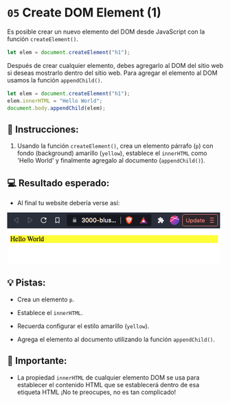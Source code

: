 # `05` Create DOM Element (1)

Es posible crear un nuevo elemento del DOM desde JavaScript con la función `createElement()`.

```js
let elem = document.createElement("h1");
```

Después de crear cualquier elemento, debes agregarlo al DOM del sitio web si deseas mostrarlo dentro del sitio web. Para agregar el elemento al DOM usamos la función `appendChild()`.

```js
let elem = document.createElement("h1");
elem.innerHTML = "Hello World";
document.body.appendChild(elem);
```

## 📝 Instrucciones:

1. Usando la función `createElement()`, crea un elemento párrafo (`p`) con fondo (background) amarillo (`yellow`), establece el `innerHTML` como 'Hello World' y finalmente agregalo al documento (`appendChild()`).

## 💻 Resultado esperado:

+ Al final tu website debería verse así:

![exercise 5 expected preview](../../.learn/assets/05.png)

## 💡 Pistas:

+ Crea un elemento `p`.

+ Establece el `innerHTML`.

+ Recuerda configurar el estilo amarillo (`yellow`).

+ Agrega el elemento al documento utilizando la función `appendChild()`.

## 🔎 Importante:

+ La propiedad `innerHTML` de cualquier elemento DOM se usa para establecer el contenido HTML que se establecerá dentro de esa etiqueta HTML ¡No te preocupes, no es tan complicado!
